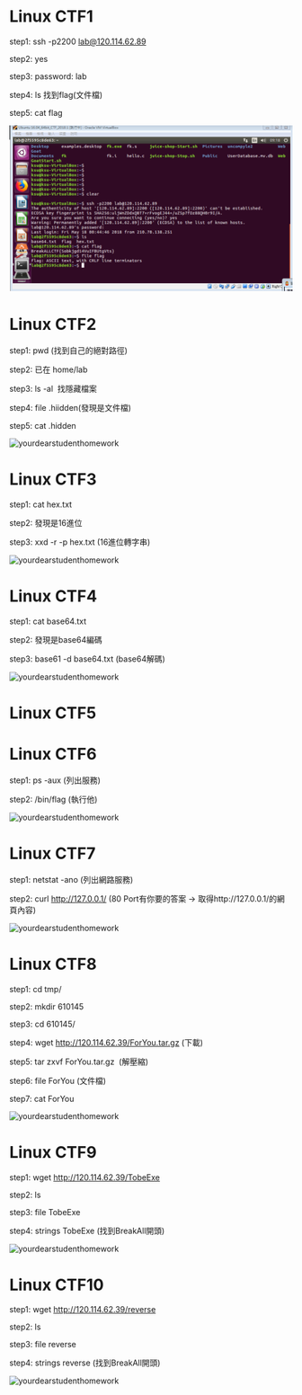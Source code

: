 # Linux CTF1
step1: ssh -p2200 lab@120.114.62.89

step2: yes

step3: password: lab

step4: ls 找到flag(文件檔)

step5: cat flag

![yourdearstudenthomework](/picture/Linux1.PNG)

# Linux CTF2
step1: pwd (找到自己的絕對路徑)

step2: 已在 home/lab

step3: ls -al  找隱藏檔案

step4: file .hiidden(發現是文件檔)

step5: cat .hidden

![yourdearstudenthomework](https://github.com/larrychen20011120/yourdearstudenthomework/blob/master/Li2.PNG)

# Linux CTF3
step1: cat hex.txt

step2: 發現是16進位

step3: xxd -r -p hex.txt  (16進位轉字串)

![yourdearstudenthomework](https://github.com/larrychen20011120/yourdearstudenthomework/blob/master/Li3.PNG)

# Linux CTF4
step1: cat base64.txt

step2: 發現是base64編碼

step3: base61 -d base64.txt  (base64解碼)

![yourdearstudenthomework](https://github.com/larrychen20011120/yourdearstudenthomework/blob/master/L4.PNG)

# Linux CTF5

# Linux CTF6
step1: ps -aux (列出服務)

step2: /bin/flag (執行他)

![yourdearstudenthomework](https://github.com/larrychen20011120/yourdearstudenthomework/blob/master/L6.PNG)

# Linux CTF7
step1: netstat -ano (列出網路服務)

step2: curl http://127.0.0.1/ (80 Port有你要的答案 -> 取得http://127.0.0.1/的網頁內容)

![yourdearstudenthomework](https://github.com/larrychen20011120/yourdearstudenthomework/blob/master/L7.PNG)

# Linux CTF8
step1: cd tmp/

step2: mkdir 610145

step3: cd 610145/

step4: wget http://120.114.62.39/ForYou.tar.gz (下載)

step5: tar zxvf ForYou.tar.gz  (解壓縮)

step6: file ForYou (文件檔)

step7: cat ForYou

![yourdearstudenthomework](https://github.com/larrychen20011120/yourdearstudenthomework/blob/master/L8.PNG)

# Linux CTF9
step1: wget http://120.114.62.39/TobeExe

step2: ls

step3: file TobeExe

step4: strings TobeExe (找到BreakAll開頭)

![yourdearstudenthomework](https://github.com/larrychen20011120/yourdearstudenthomework/blob/master/L9.PNG)

# Linux CTF10
step1: wget http://120.114.62.39/reverse

step2: ls

step3: file reverse

step4: strings reverse (找到BreakAll開頭)

![yourdearstudenthomework](https://github.com/larrychen20011120/yourdearstudenthomework/blob/master/L10.PNG)
